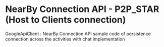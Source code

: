 # NearBy Connection API - P2P_STAR (Host to Clients connection) 
GoogleApiClient : NearBy Connection API sample code of persistence connection across the activities with chat implementation
